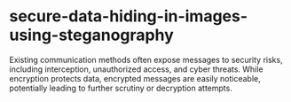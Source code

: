 # secure-data-hiding-in-images-using-steganography
Existing communication methods often expose messages to security risks, including interception, unauthorized access, and cyber threats. While encryption protects data, encrypted messages are easily noticeable, potentially leading to further scrutiny or decryption attempts. 
